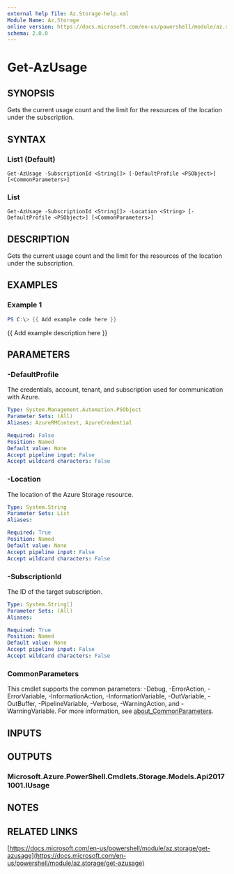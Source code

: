 ```yaml
---
external help file: Az.Storage-help.xml
Module Name: Az.Storage
online version: https://docs.microsoft.com/en-us/powershell/module/az.storage/get-azusage
schema: 2.0.0
---
```


# Get-AzUsage

## SYNOPSIS
Gets the current usage count and the limit for the resources of the location under the subscription.

## SYNTAX

### List1 (Default)
```
Get-AzUsage -SubscriptionId <String[]> [-DefaultProfile <PSObject>] [<CommonParameters>]
```

### List
```
Get-AzUsage -SubscriptionId <String[]> -Location <String> [-DefaultProfile <PSObject>] [<CommonParameters>]
```

## DESCRIPTION
Gets the current usage count and the limit for the resources of the location under the subscription.

## EXAMPLES

### Example 1
```powershell
PS C:\> {{ Add example code here }}
```

{{ Add example description here }}

## PARAMETERS

### -DefaultProfile
The credentials, account, tenant, and subscription used for communication with Azure.

```yaml
Type: System.Management.Automation.PSObject
Parameter Sets: (All)
Aliases: AzureRMContext, AzureCredential

Required: False
Position: Named
Default value: None
Accept pipeline input: False
Accept wildcard characters: False
```

### -Location
The location of the Azure Storage resource.

```yaml
Type: System.String
Parameter Sets: List
Aliases:

Required: True
Position: Named
Default value: None
Accept pipeline input: False
Accept wildcard characters: False
```

### -SubscriptionId
The ID of the target subscription.

```yaml
Type: System.String[]
Parameter Sets: (All)
Aliases:

Required: True
Position: Named
Default value: None
Accept pipeline input: False
Accept wildcard characters: False
```

### CommonParameters
This cmdlet supports the common parameters: -Debug, -ErrorAction, -ErrorVariable, -InformationAction, -InformationVariable, -OutVariable, -OutBuffer, -PipelineVariable, -Verbose, -WarningAction, and -WarningVariable. For more information, see [about_CommonParameters](http://go.microsoft.com/fwlink/?LinkID=113216).

## INPUTS

## OUTPUTS

### Microsoft.Azure.PowerShell.Cmdlets.Storage.Models.Api20171001.IUsage
## NOTES

## RELATED LINKS

[https://docs.microsoft.com/en-us/powershell/module/az.storage/get-azusage](https://docs.microsoft.com/en-us/powershell/module/az.storage/get-azusage)

